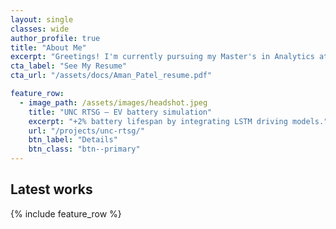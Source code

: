 ```yaml
---
layout: single
classes: wide
author_profile: true
title: "About Me"
excerpt: "Greetings! I'm currently pursuing my Master's in Analytics at Georgia Tech (’26). I love building practical data products—NLP, recommender systems, and GenAI—so teams can make faster, better decisions."
cta_label: "See My Resume"
cta_url: "/assets/docs/Aman_Patel_resume.pdf"

feature_row:
  - image_path: /assets/images/headshot.jpeg
    title: "UNC RTSG — EV battery simulation"
    excerpt: "+2% battery lifespan by integrating LSTM driving models."
    url: "/projects/unc-rtsg/"
    btn_label: "Details"
    btn_class: "btn--primary"
---
```


## Latest works

{% include feature_row %}
